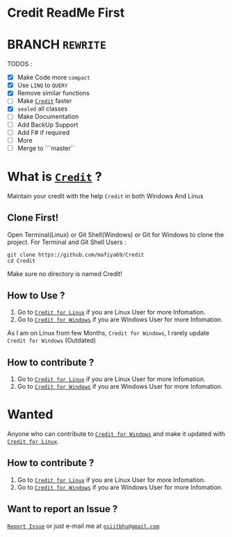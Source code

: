 # Credit ReadMe First
 
# BRANCH ```REWRITE```

TODOS : 
- [x] Make Code more ```compact```
- [x] Use ```LINQ``` to ```QUERY```
- [x] Remove similar functions
- [ ] Make [```Credit```](https://github.com/mafiya69/Credit) faster
- [x] ```sealed``` all classes
- [ ] Make Documentation
- [ ] Add BackUp Support
- [ ] Add F# if required
- [ ] More
- [ ] Merge to ```master``
 
# What is [```Credit```](https://github.com/mafiya69/Credit) ? 

Maintain your credit with the help ```Credit``` in both Windows And Linux

## Clone First!

Open Terminal(Linux) or Git Shell(Windows) or Git for Windows to clone the project.
For Terminal and Git Shell Users :
```
git clone https://github.com/mafiya69/Credit
cd Credit
```
Make sure no directory is named Credit!

## How to Use ?

1. Go to [```Credit for Linux```](https://github.com/mafiya69/Credit/tree/master/Credit_Linux) if you are Linux User for more Infomation.
2. Go to [```Credit for Windows```](https://github.com/mafiya69/Credit/tree/master/Credit_Windows) if you are Windows User for more Infomation.

As I am on Linux from few Months, ```Credit for Windows```, I rarely update ```Credit for Windows``` (Outdated)

## How to contribute ?

1. Go to [```Credit for Linux```](https://github.com/mafiya69/Credit/tree/master/Credit_Linux) if you are Linux User for more Infomation.
2. Go to [```Credit for Windows```](https://github.com/mafiya69/Credit/tree/master/Credit_Windows) if you are Windows User  for more Infomation.

# Wanted

Anyone who can contribute to [```Credit for Windows```](https://github.com/mafiya69/Credit/tree/master/Credit_Windows) and make it updated with [```Credit for Linux```](https://github.com/mafiya69/Credit/tree/master/Credit_Linux).

## How to contribute ?

1. Go to [```Credit for Linux```](https://github.com/mafiya69/Credit/tree/master/Credit_Linux) if you are Linux User for more Infomation.
2. Go to [```Credit for Windows```](https://github.com/mafiya69/Credit/tree/master/Credit_Windows) if you are Windows User for more Infomation.

## Want to report an Issue ?

[```Report Issue```](https://github.com/mafiya69/Credit/issues/new) or just e-mail me at [```gsiitbhu@gmail.com```](mailto:gsiitbhu@gmail.com)
